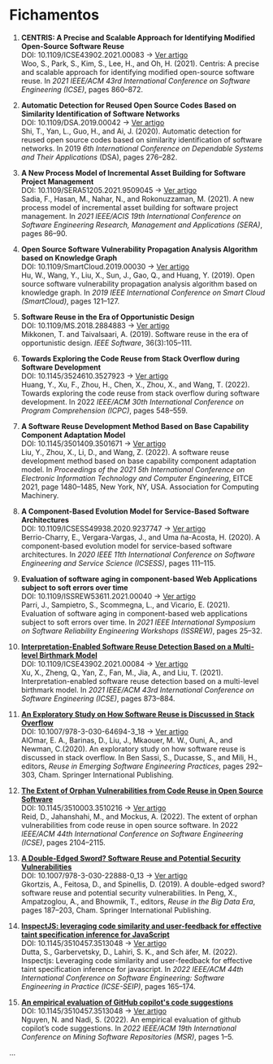 # Fichamentos


1. **CENTRIS: A Precise and Scalable Approach for Identifying Modified Open-Source Software Reuse**<br/>
DOI: 10.1109/ICSE43902.2021.00083  -> [Ver artigo](https://doi.org/10.1109/ICSE43902.2021.00083)<br/>
Woo, S., Park, S., Kim, S., Lee, H., and Oh, H. (2021). Centris: A precise and scalable approach for identifying modified open-source software reuse. In _2021 IEEE/ACM 43rd International Conference on Software Engineering (ICSE)_, pages 860–872.

2. **Automatic Detection for Reused Open Source Codes Based on Similarity Identification of Software Networks**<br/>
DOI: 10.1109/DSA.2019.00042  -> [Ver artigo](https://doi.org/10.1109/DSA.2019.00042)<br/>
Shi, T., Yan, L., Guo, H., and Ai, J. (2020). Automatic detection for reused open source codes based on similarity identification of software networks. In 2019 _6th International Conference on Dependable Systems and Their Applications_ (DSA), pages 276–282.

3. **A New Process Model of Incremental Asset Building for Software Project Management** <br/>
DOI: 10.1109/SERA51205.2021.9509045  -> [Ver artigo](https://doi.org/10.1109/SERA51205.2021.9509045)<br/>
Sadia, F., Hasan, M., Nahar, N., and Rokonuzzaman, M. (2021). A new process model of incremental asset building for software project management. In _2021 IEEE/ACIS 19th International Conference on Software Engineering Research, Management and Applications (SERA)_, pages 86–90.

4. **Open Source Software Vulnerability Propagation Analysis Algorithm based on Knowledge Graph**<br/>
DOI: 10.1109/SmartCloud.2019.00030  -> [Ver artigo](https://doi.org/10.1109/SmartCloud.2019.00030)<br/>
Hu, W., Wang, Y., Liu, X., Sun, J., Gao, Q., and Huang, Y. (2019). Open source software vulnerability propagation analysis algorithm based on knowledge graph. In _2019 IEEE International Conference on Smart Cloud (SmartCloud)_, pages 121–127.

5. **Software Reuse in the Era of Opportunistic Design**<br/>
DOI: 10.1109/MS.2018.2884883  -> [Ver artigo](https://doi.org/10.1109/MS.2018.2884883)<br/>
Mikkonen, T. and Taivalsaari, A. (2019). Software reuse in the era of opportunistic design. _IEEE Software_, 36(3):105–111.

6. **Towards Exploring the Code Reuse from Stack Overflow during Software Development**<br/>
DOI: 10.1145/3524610.3527923  -> [Ver artigo](https://doi.org/10.1145/3524610.3527923)<br/>
Huang, Y., Xu, F., Zhou, H., Chen, X., Zhou, X., and Wang, T. (2022). Towards exploring the code reuse from stack overflow during software development. In 2022 _IEEE/ACM 30th International Conference on Program Comprehension (ICPC)_, pages 548–559.

7. **A Software Reuse Development Method Based on Base Capability Component Adaptation Model**<br/>
DOI: 10.1145/3501409.3501671  -> [Ver artigo](https://doi.org/10.1145/3501409.3501671)<br/>
Liu, Y., Zhou, X., Li, D., and Wang, Z. (2022). A software reuse development method based on base capability component adaptation model. In _Proceedings of the 2021 5th International Conference on Electronic Information Technology and Computer Engineering_, EITCE 2021, page 1480–1485, New York, NY, USA. Association for Computing Machinery.

8. **A Component-Based Evolution Model for Service-Based Software Architectures** <br/>
DOI: 10.1109/ICSESS49938.2020.9237747  -> [Ver artigo](https://doi.org/10.1109/ICSESS49938.2020.9237747)<br/>
Berrio-Charry, E., Vergara-Vargas, J., and Uma ̃na-Acosta, H. (2020). A component-based evolution model for service-based software architectures. In _2020 IEEE 11th International Conference on Software Engineering and Service Science (ICSESS)_, pages 111–115.

9. **Evaluation of software aging in component-based Web Applications subject to soft errors over time** <br/>
DOI: 10.1109/ISSREW53611.2021.00040  ->  [Ver artigo](https://doi.org/10.1109/ISSREW53611.2021.00040 )<br/>
Parri, J., Sampietro, S., Scommegna, L., and Vicario, E. (2021). Evaluation of software aging in component-based web applications subject to soft errors over time. In _2021 IEEE International Symposium on Software Reliability Engineering Workshops (ISSREW)_, pages 25–32.

10. [**Interpretation-Enabled Software Reuse Detection Based on a Multi-level Birthmark Model**](https://github.com/octaviolage/TCC/blob/master/Fichamentos/Fichamento-ListaBase10.md)<br/>
DOI: 10.1109/ICSE43902.2021.00084  -> [Ver artigo](https://doi.org/10.1109/ICSE43902.2021.00084)<br/>
Xu, X., Zheng, Q., Yan, Z., Fan, M., Jia, A., and Liu, T. (2021). Interpretation-enabled software reuse detection based on a multi-level birthmark model. In _2021 IEEE/ACM 43rd International Conference on Software Engineering (ICSE)_, pages 873–884.

11. [**An Exploratory Study on How Software Reuse is Discussed in Stack Overflow**](https://github.com/octaviolage/TCC/blob/master/Fichamentos/Fichamento-ListaBase11.md)<br/>
DOI: 10.1007/978-3-030-64694-3_18  -> [Ver artigo](https://doi.org/10.1007/978-3-030-64694-3_18)<br/>
AlOmar, E. A., Barinas, D., Liu, J., Mkaouer, M. W., Ouni, A., and Newman, C.(2020). An exploratory study on how software reuse is discussed in stack overflow. In Ben Sassi, S., Ducasse, S., and Mili, H., editors, _Reuse in Emerging Software Engineering Practices_, pages 292–303, Cham. Springer International Publishing.

12. [**The Extent of Orphan Vulnerabilities from Code Reuse in Open Source Software**](https://github.com/octaviolage/TCC/blob/master/Fichamentos/Fichamento-ListaBase12.md)<br/>
DOI: 10.1145/3510003.3510216  -> [Ver artigo](https://doi.org/10.1145/3510003.3510216)<br/>
Reid, D., Jahanshahi, M., and Mockus, A. (2022). The extent of orphan vulnerabilities from code reuse in open source software. In 2022 _IEEE/ACM 44th International Conference on Software Engineering (ICSE)_, pages 2104–2115.

13. [**A Double-Edged Sword? Software Reuse and Potential Security Vulnerabilities**](https://github.com/octaviolage/TCC/blob/master/Fichamentos/Fichamento-ListaBase13.md)<br/>
DOI: 10.1007/978-3-030-22888-0_13  -> [Ver artigo](https://doi.org/10.1007/978-3-030-22888-0_13)<br/>
Gkortzis, A., Feitosa, D., and Spinellis, D. (2019). A double-edged sword? software reuse and potential security vulnerabilities. In Peng, X., Ampatzoglou, A., and Bhowmik, T., editors, _Reuse in the Big Data Era_, pages 187–203, Cham. Springer International Publishing.

14. [**InspectJS: leveraging code similarity and user-feedback for effective taint specification inference for JavaScript**](https://github.com/octaviolage/TCC/blob/master/Fichamentos/Fichamento-ListaBase14.md)<br/>
DOI: 10.1145/3510457.3513048  -> [Ver artigo](https://doi.org/10.1145/3510457.3513048)<br/>
Dutta, S., Garbervetsky, D., Lahiri, S. K., and Sch ̈afer, M. (2022). Inspectjs: Leveraging code similarity and user-feedback for effective taint specification inference for javascript. In _2022 IEEE/ACM 44th International Conference on Software Engineering: Software Engineering in Practice (ICSE-SEIP)_, pages 165–174.

15. [**An empirical evaluation of GitHub copilot's code suggestions**](https://github.com/octaviolage/TCC/blob/master/Fichamentos/Fichamento-ListaBase15.md)<br/>
DOI: 10.1145/3510457.3513048  -> [Ver artigo](https://doi.org/10.1145/3510457.3513048)<br/>
Nguyen, N. and Nadi, S. (2022). An empirical evaluation of github copilot’s code suggestions. In _2022 IEEE/ACM 19th International Conference on Mining Software Repositories (MSR)_, pages 1–5.


...
